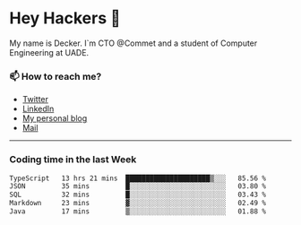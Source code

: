 # Hey Hackers 👋

My name is Decker. I`m CTO @Commet and a student of Computer Engineering at UADE.

### 📫 How to reach me?
- [Twitter](https://x.com/0xDecker) 
- [LinkedIn](https://www.linkedin.com/in/decker-urbano/) 
- [My personal blog](http://decker.sh) 
- [Mail](mailto:me@decker.sh)

---

### Coding time in the last Week

<!--START_SECTION:waka-->

```txt
TypeScript   13 hrs 21 mins  █████████████████████▒░░░   85.56 %
JSON         35 mins         █░░░░░░░░░░░░░░░░░░░░░░░░   03.80 %
SQL          32 mins         █░░░░░░░░░░░░░░░░░░░░░░░░   03.43 %
Markdown     23 mins         ▓░░░░░░░░░░░░░░░░░░░░░░░░   02.49 %
Java         17 mins         ▒░░░░░░░░░░░░░░░░░░░░░░░░   01.88 %
```

<!--END_SECTION:waka-->
